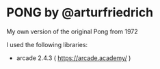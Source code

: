 # PONG by @arturfriedrich
My own version of the original Pong from 1972

I used the following libraries:
- arcade 2.4.3 ( https://arcade.academy/ )
